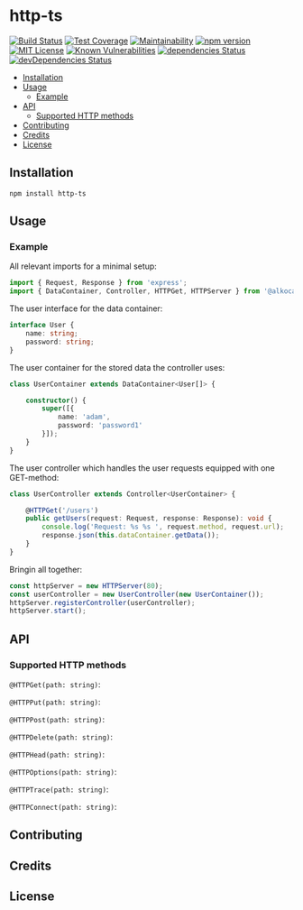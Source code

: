 # http-ts

[![Build Status](https://travis-ci.org/Rothen/http-ts.svg?branch=master)](https://travis-ci.org/Rothen/http-ts)
[![Test Coverage](https://api.codeclimate.com/v1/badges/fb418ee88ca7df4c0a63/test_coverage)](https://codeclimate.com/github/Rothen/http-ts/test_coverage)
[![Maintainability](https://api.codeclimate.com/v1/badges/fb418ee88ca7df4c0a63/maintainability)](https://codeclimate.com/github/Rothen/http-ts/maintainability)
[![npm version](https://badge.fury.io/js/%40alkocats%2Fhttp-ts.svg)](https://badge.fury.io/js/%40alkocats%2Fhttp-ts)
[![MIT License](https://img.shields.io/github/license/Rothen/http-ts.svg)](https://github.com/Rothen/http-ts/blob/master/LICENSE)
[![Known Vulnerabilities](https://snyk.io/test/github/Rothen/http-ts/badge.svg)](https://snyk.io/test/github/Rothen/http-ts)
[![dependencies Status](https://david-dm.org/Rothen/http-ts/status.svg)](https://david-dm.org/Rothen/http-ts)
[![devDependencies Status](https://david-dm.org/Rothen/http-ts/dev-status.svg)](https://david-dm.org/Rothen/http-ts?type=dev)

- [Installation](#installation)
- [Usage](#usage)
  - [Example](#example)
- [API](#api)
  - [Supported HTTP methods](#supported-http-methods)
- [Contributing](#contributing)
- [Credits](#credits)
- [License](#license)

## Installation

``` shell
npm install http-ts
```

## Usage

### Example

All relevant imports for a minimal setup:

``` typescript
import { Request, Response } from 'express';
import { DataContainer, Controller, HTTPGet, HTTPServer } from '@alkocats/http-ts';
```

The user interface for the data container:

``` typescript
interface User {
    name: string;
    password: string;
}
```

The user container for the stored data the controller uses:

``` typescript
class UserContainer extends DataContainer<User[]> {

    constructor() {
        super([{
            name: 'adam',
            password: 'password1'
        }]);
    }
}
```

The user controller which handles the user requests equipped with one GET-method:

``` typescript
class UserController extends Controller<UserContainer> {

    @HTTPGet('/users')
    public getUsers(request: Request, response: Response): void {
        console.log('Request: %s %s ', request.method, request.url);
        response.json(this.dataContainer.getData());
    }
}
```

Bringin all together:

``` typescript
const httpServer = new HTTPServer(80);
const userController = new UserController(new UserContainer());
httpServer.registerController(userController);
httpServer.start();
```

## API

### Supported HTTP methods

`@HTTPGet(path: string)`:

`@HTTPPut(path: string)`:

`@HTTPPost(path: string)`:

`@HTTPDelete(path: string)`:

`@HTTPHead(path: string)`:

`@HTTPOptions(path: string)`:

`@HTTPTrace(path: string)`:

`@HTTPConnect(path: string)`:

## Contributing

## Credits

## License
